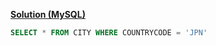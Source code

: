 [**Solution (MySQL)**](https://www.hackerrank.com/challenges/japanese-cities-detail)
```sql
SELECT * FROM CITY WHERE COUNTRYCODE = 'JPN'
```
